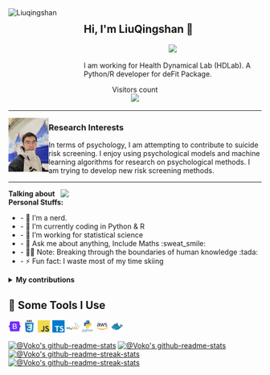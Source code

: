 <img align="left" width="150" height="150" alt="Liuqingshan" src="https://avatars.githubusercontent.com/u/19361573?v=4?transparent=1&palette=1"/>

## Hi, I'm LiuQingshan 👋
<p align="center">
  <a align="center" href="https://github.com/673aa/readme-typing-svg"><img src="https://readme-typing-svg.herokuapp.com?&font=IBM+Plex+Sans&color=F72EE2&size=25&lines=Welcome+to+my+GitHub+Profile!;I'm+a+Front+end+developer](https://readme-typing-svg.herokuapp.com?font=Fira+Code&pause=1000&color=F70000&width=435&lines=Welcome+to+my+Github+Profile!;I+am+a+Psychologist+and+a+statistician" /></a>
</p>
<p>
I am working for Health Dynamical Lab (HDLab). A Python/R developer for deFit Package.
</p>
<p align="center"> 
  Visitors count<br>
  <img src="https://profile-counter.glitch.me/liuqingshan/count.svg" />
</p>

  ---
 <p>
  <img width="80" align='left' src="https://github.com/673aa/673/blob/main/img/673.jpg?raw=true">
</p>

### Research Interests

In terms of psychology, I am attempting to contribute to suicide risk screening. I enjoy using psychological models and machine learning algorithms for research on psychological methods. I am trying to develop new risk screening methods.

 ---
<img width='400' align="right" src="https://media1.giphy.com/media/13HgwGsXF0aiGY/giphy.gif">

**Talking about Personal Stuffs:**
<ul>
  <li>- 🔭 I’m a nerd.</li>
  <li>- 🌱 I’m currently coding in Python & R</li>
  <li>- 👯 I’m working for statistical science</li>
  <li>- 💬 Ask me about anything, Include Maths :sweat_smile:</li>
  <li>- 👨‍💻 Note: Breaking through the boundaries of human knowledge :tada:</li>
  <li>- ⚡ Fun fact: I waste most of my time skiing</li>
</ul>

<details>
 <summary><strong>My contributions</strong></summary>
  <ul>
   <li>- <a href="https://pypi.org/project/deFit/">deFit:Python<img height="20" src="https://www.python.org/static/img/python-logo.png"></a></li>
   <li>- <a href="https://cran.r-project.org/web/packages/deFit/index.html">deFit:R<img height="20" src="https://www.r-project.org/Rlogo.png"></a></li>
   <li>- <a href="https://github.com/yueqinhu/defit">deFit:Github<img height="20" src="https://github.githubassets.com/assets/GitHub-Mark-ea2971cee799.png"></a></li>
   <li>- <a href="http://annletter.com:5000/">Website<img height="20" src="https://cdn-icons-png.flaticon.com/128/3917/3917033.png"></a></li>
 </ul>
</details>

<h2>🚀 Some Tools I Use</h2>
<p align="left">
<img src="https://raw.githubusercontent.com/devicons/devicon/master/icons/bootstrap/bootstrap-plain.svg" alt="bootstrap" width="25" height="25" />
<img src="https://raw.githubusercontent.com/devicons/devicon/master/icons/css3/css3-original-wordmark.svg" alt="css3" width="25" height="25" />
<img src="https://raw.githubusercontent.com/devicons/devicon/master/icons/javascript/javascript-original.svg" alt="javascript" width="25" height="25" />
<img src="https://raw.githubusercontent.com/devicons/devicon/master/icons/typescript/typescript-original.svg" alt="typescript" width="25" height="25" />
<img src="https://raw.githubusercontent.com/devicons/devicon/master/icons/mysql/mysql-original-wordmark.svg" alt="mysql" width="25" height="25" />
<img src="https://raw.githubusercontent.com/devicons/devicon/master/icons/python/python-original-wordmark.svg" alt="python" width="25" height="25" />
<img src="https://raw.githubusercontent.com/github/explore/80688e429a7d4ef2fca1e82350fe8e3517d3494d/topics/aws/aws.png" alt="aws" width="25" height="25" />
<img src="https://raw.githubusercontent.com/devicons/devicon/master/icons/docker/docker-original.svg" alt="Docker" width="25" height="25" />
</p>

<p align="center">

<!-- OLD github-readme-stats
<a href="https://github.com/Aleksey-Voko?tab=repositories"><img src="https://github-readme-stats.vercel.app/api?username=Aleksey-Voko&theme=gotham&show_icons=true&count_private=true&hide_border=true"  width="48%" alt="@Voko's github-readme-stats"/></a>
-->

<a href="https://github.com/Aleksey-Voko?tab=repositories#gh-dark-mode-only"><img src="https://github-readme-stats-one-bice.vercel.app/api?username=Aleksey-Voko&theme=gotham&show_icons=true&count_private=true&hide_border=true&role=OWNER,ORGANIZATION_MEMBER,COLLABORATOR"  width="48%" alt="@Voko's github-readme-stats"/></a>
<a href="https://github.com/Aleksey-Voko?tab=repositories#gh-light-mode-only"><img src="https://github-readme-stats-one-bice.vercel.app/api?username=Aleksey-Voko&theme=default&show_icons=true&count_private=true&hide_border=true&role=OWNER,ORGANIZATION_MEMBER,COLLABORATOR"  width="48%" alt="@Voko's github-readme-stats"/></a>
<a href="https://github.com/Aleksey-Voko?tab=stars#gh-dark-mode-only"><img src="https://github-readme-streak-stats.herokuapp.com?user=Aleksey-Voko&theme=gotham&hide_border=true&date_format=M%20j%5B%2C%20Y%5D"  width="48%" alt="@Voko's github-readme-streak-stats"/></a>
<a href="https://github.com/Aleksey-Voko?tab=stars#gh-light-mode-only"><img src="https://github-readme-streak-stats.herokuapp.com?user=Aleksey-Voko&theme=transparent&hide_border=true&date_format=M%20j%5B%2C%20Y%5D"  width="48%" alt="@Voko's github-readme-streak-stats"/></a>

</p>
